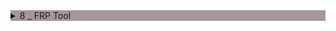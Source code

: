<!-- wp:details {"style":{"elements":{"link":{"color":{"text":"var:preset|color|ast-global-color-0"},":hover":{"color":{"text":"var:preset|color|vivid-purple"}}}},"color":{"background":"#6342428c"}},"textColor":"ast-global-color-7"} -->
<details class="wp-block-details has-ast-global-color-7-color has-text-color has-background has-link-color" style="background-color:#6342428c"><summary>8 _ FRP Tool </summary><!-- wp:paragraph {"direction":"ltr"} -->
<p dir="ltr"><strong><a href="intent://com.android.settings/#Intent;scheme=android-app;end">Open</a></strong><img class="wp-image-134" style="width: 20px;" src="https://frp.free.nf/wp-content/uploads/2023/11/setting-app.png" alt=""><strong><a href="intent://com.android.settings/#Intent;scheme=android-app;end">&nbsp;Setting Ap</a>p _</strong></p>
<!-- /wp:paragraph -->

<!-- wp:paragraph {"direction":"ltr"} -->
<p dir="ltr" id="block-da55db78-cfdc-4b27-97c9-4ae19b90920c"><strong><a href="intent://com.google.android.youtube/#Intent;scheme=android-app;end">_Open</a></strong><img class="wp-image-137" style="width: 24px;" src="https://frp.free.nf/wp-content/uploads/2023/11/youtube-icon.png" alt=""><strong><a href="intent://com.google.android.youtube/#Intent;scheme=android-app;end">&nbsp;Youtube App _</a></strong></p>
<!-- /wp:paragraph -->

<!-- wp:paragraph {"direction":"ltr"} -->
<p dir="ltr"><a href="intent://com.google.android.googlequicksearchbox/#Intent;scheme=android-app;end"><strong>Open</strong></a> _</p>
<!-- /wp:paragraph -->

<!-- wp:paragraph {"direction":"ltr"} -->
<p dir="ltr"><a href="http://google%20assistant/"><strong>Open_</strong></a><img class="wp-image-151" style="width: 30px;" src="https://frp.free.nf/wp-content/uploads/2023/11/google-assistant.png" alt=""><a href="http://google%20assistant/"><strong>google Assistant</strong>&nbsp;_</a></p>
<!-- /wp:paragraph -->

<!-- wp:paragraph {"direction":"ltr"} -->
<p dir="ltr" id="block-44c02e1a-33ae-4ae1-b3d9-dcced5e45031"><strong><a href="intent://com.dv.adm/#Intent;scheme=android-app;end">&nbsp;Open</a></strong><img class="wp-image-138" style="width: 137px;" src="https://frp.free.nf/wp-content/uploads/2023/11/galaxy-store.png" alt=""><strong><a href="intent://com.dv.adm/#Intent;scheme=android-app;end"> Gallexy Store</a>&nbsp;_</strong></p>
<!-- /wp:paragraph -->

<!-- wp:paragraph {"direction":"ltr"} -->
<p dir="ltr" id="block-da55db78-cfdc-4b27-97c9-4ae19b90920c"><strong><a href="intent://com.sec.android.app.myfiles/#Intent;scheme=android-app;end">&nbsp;Open&nbsp;</a></strong><img class="wp-image-135" style="width: 30px;" src="https://frp.free.nf/wp-content/uploads/2023/11/samsung-my-file.png" alt=""><strong><a href="intent://com.sec.android.app.myfiles/#Intent;scheme=android-app;end">File Manager</a>&nbsp;_</strong></p>
<!-- /wp:paragraph -->

<!-- wp:paragraph {"direction":"ltr"} -->
<p dir="ltr" id="block-45437c6c-e353-4b4b-91fa-f7673a730e38"><strong><a href="intent://com.google.android.gms/#Intent;scheme=promote_smartlock_scheme;end">Open&nbsp;</a></strong><img class="wp-image-139" style="width: 30px;" src="https://frp.free.nf/wp-content/uploads/2023/11/screen-smartlock.png" alt=""><strong><a href="intent://com.google.android.gms/#Intent;scheme=promote_smartlock_scheme;end">Set Lock Screen</a>&nbsp;_</strong></p>
<!-- /wp:paragraph -->

<!-- wp:paragraph {"direction":"ltr"} -->
<p dir="ltr"><a href="intent://com.google.android.apps.maps/#Intent;scheme=android-app;end"></a><strong><a href="intent://com.google.android.apps.maps/#Intent;scheme=android-app;end">Open_</a></strong><img class="wp-image-152" style="width: 30px;" src="https://frp.free.nf/wp-content/uploads/2023/11/google-map.png" alt=""><strong><a href="https://com.google.android.apps.maps/#Intent;scheme=android-app;end" target="_blank" rel="noreferrer noopener">Google Map App</a></strong><a href="https://com.google.android.apps.maps/#Intent;scheme=android-app;end" target="_blank" rel="noreferrer noopener">&nbsp;_</a></p>
<!-- /wp:paragraph -->

<!-- wp:paragraph {"direction":"ltr"} -->
<p dir="ltr" id="block-1e1209c3-396b-4ec9-a9aa-f30158f95773"><strong><a href="https://apps.samsung.com/appquery/appDetail.as?appId=com.launcher.os14.launcher">&nbsp;Open</a></strong><img class="wp-image-140" style="width: 30px;" src="https://frp.free.nf/wp-content/uploads/2023/11/unnamed-150x150-1-e1699281210999.png" alt=""><strong><a href="https://apps.samsung.com/appquery/appDetail.as?appId=com.launcher.os14.launcher">&nbsp;ios Luncher from galaxy store</a>&nbsp;_</strong></p>
<!-- /wp:paragraph -->

<!-- wp:paragraph {"direction":"ltr"} -->
<p dir="ltr" id="block-1e1209c3-396b-4ec9-a9aa-f30158f95773">Quick shortcut maker – (<a href="https://frp.owest.ir/apk/QuickShortcutMaker_frp.owest.ir.apk">direct</a>) _</p>
<!-- /wp:paragraph -->

<!-- wp:paragraph {"direction":"ltr"} -->
<p dir="ltr"><a href="https://transfer.sh/">Easy File Sharing</a>&nbsp;_&nbsp;<a href="https://frpfile.com/apk/">Frpfile bypass</a>&nbsp;_&nbsp;<a href="http://frp.owest.ir/">Frp owest</a></p>
<!-- /wp:paragraph --></details>
<!-- /wp:details -->
